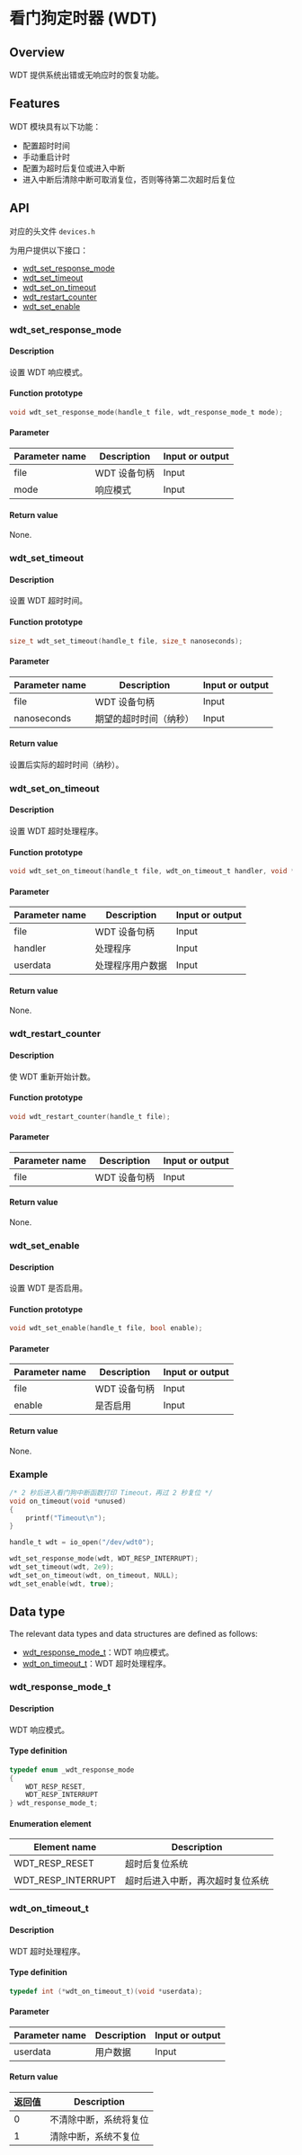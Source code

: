 # 看门狗定时器 (WDT)

## Overview

WDT 提供系统出错或无响应时的恢复功能。

## Features

WDT 模块具有以下功能：

- 配置超时时间
- 手动重启计时
- 配置为超时后复位或进入中断
- 进入中断后清除中断可取消复位，否则等待第二次超时后复位

## API

对应的头文件 `devices.h`

为用户提供以下接口：

- [wdt\_set\_response\_mode](#wdtsetresponsemode)
- [wdt\_set\_timeout](#wdtsettimeout)
- [wdt\_set\_on\_timeout](#wdtsetontimeout)
- [wdt\_restart\_counter](#wdtrestartcounter)
- [wdt\_set\_enable](#wdtsetenable)

### wdt\_set\_response\_mode

#### Description

设置 WDT 响应模式。

#### Function prototype

```c
void wdt_set_response_mode(handle_t file, wdt_response_mode_t mode);
```

#### Parameter

| Parameter name     |   Description         |  Input or output  |
| ----------- | -------------- | --------- |
| file        | WDT 设备句柄    | Input      |
| mode        | 响应模式        | Input      |

#### Return value

None.

### wdt\_set\_timeout

#### Description

设置 WDT 超时时间。

#### Function prototype

```c
size_t wdt_set_timeout(handle_t file, size_t nanoseconds);
```

#### Parameter

| Parameter name     |   Description               |  Input or output  |
| ----------- | -------------------- | --------- |
| file        | WDT 设备句柄          | Input      |
| nanoseconds | 期望的超时时间（纳秒） | Input      |

#### Return value

设置后实际的超时时间（纳秒）。

### wdt\_set\_on\_timeout

#### Description

设置 WDT 超时处理程序。

#### Function prototype

```c
void wdt_set_on_timeout(handle_t file, wdt_on_timeout_t handler, void *userdata);
```

#### Parameter

| Parameter name  |   Description         |  Input or output  |
| -------- | -------------- | --------- |
| file     | WDT 设备句柄    | Input      |
| handler  | 处理程序        | Input      |
| userdata | 处理程序用户数据 | Input      |

#### Return value

None.

### wdt\_restart\_counter

#### Description

使 WDT 重新开始计数。

#### Function prototype

```c
void wdt_restart_counter(handle_t file);
```

#### Parameter

| Parameter name    |   Description         |  Input or output  |
| ---------- | -------------- | --------- |
| file       | WDT 设备句柄    | Input      |

#### Return value

None.

### wdt\_set\_enable

#### Description

设置 WDT 是否启用。

#### Function prototype

```c
void wdt_set_enable(handle_t file, bool enable);
```

#### Parameter

| Parameter name    |   Description         |  Input or output  |
| ---------- | -------------- | --------- |
| file       | WDT 设备句柄    | Input      |
| enable     | 是否启用        | Input      |

#### Return value

None.

### Example

```c
/* 2 秒后进入看门狗中断函数打印 Timeout，再过 2 秒复位 */
void on_timeout(void *unused)
{
    printf("Timeout\n");
}

handle_t wdt = io_open("/dev/wdt0");

wdt_set_response_mode(wdt, WDT_RESP_INTERRUPT);
wdt_set_timeout(wdt, 2e9);
wdt_set_on_timeout(wdt, on_timeout, NULL);
wdt_set_enable(wdt, true);
```

## Data type

The relevant data types and data structures are defined as follows:

- [wdt\_response\_mode\_t](#wdtresponsemodet)：WDT 响应模式。
- [wdt\_on\_timeout\_t](#wdtontimeoutt)：WDT 超时处理程序。

### wdt\_response\_mode\_t

#### Description

WDT 响应模式。

#### Type definition

```c
typedef enum _wdt_response_mode
{
    WDT_RESP_RESET,
    WDT_RESP_INTERRUPT
} wdt_response_mode_t;
```

#### Enumeration element

| Element name             | Description           |
| -------------------- | ------------- |
| WDT\_RESP\_RESET     | 超时后复位系统 |
| WDT\_RESP\_INTERRUPT | 超时后进入中断，再次超时复位系统 |

### wdt\_on\_timeout\_t

#### Description

WDT 超时处理程序。

#### Type definition

```c
typedef int (*wdt_on_timeout_t)(void *userdata);
```

#### Parameter

| Parameter name    |   Description         |  Input or output  |
| ---------- | -------------- | --------- |
| userdata   | 用户数据        | Input      |

#### Return value

| 返回值 |  Description   |
| ----- | ------- |
| 0     | 不清除中断，系统将复位 |
| 1     | 清除中断，系统不复位   |